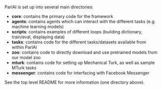 ParlAI is set up into several main directories:

- **core**: contains the primary code for the framework
- **agents**: contains agents which can interact with the different tasks (e.g. machine learning models)
- **scripts**: contains examples of different loops (building dictionary, train/eval, displaying data)
- **tasks**: contains code for the different tasks/datasets available from within ParlAI
- **zoo**: contains code to directly download and use pretrained models from our model zoo
- **mturk**: contains code for setting up Mechanical Turk, as well as sample MTurk tasks
- **messenger**: contains code for interfacing with Facebook Messenger

See the top level README for more information (one directory above).
